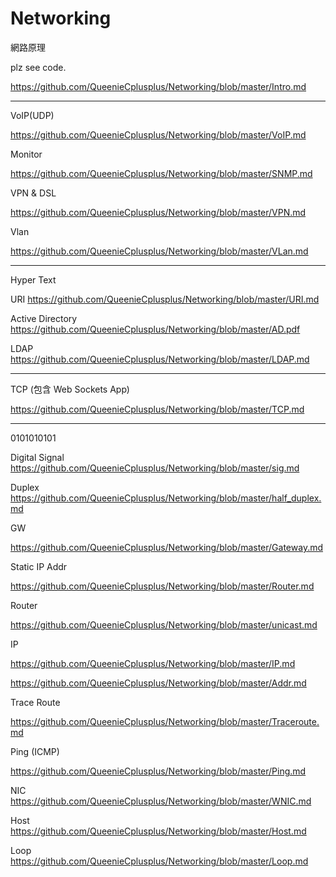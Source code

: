 # Networking
網路原理

plz see code.

https://github.com/QueenieCplusplus/Networking/blob/master/Intro.md

----------------------------------
VoIP(UDP)

https://github.com/QueenieCplusplus/Networking/blob/master/VoIP.md

Monitor

https://github.com/QueenieCplusplus/Networking/blob/master/SNMP.md

VPN & DSL

https://github.com/QueenieCplusplus/Networking/blob/master/VPN.md

Vlan

https://github.com/QueenieCplusplus/Networking/blob/master/VLan.md

----------------------------------
Hyper Text

URI https://github.com/QueenieCplusplus/Networking/blob/master/URI.md

Active Directory https://github.com/QueenieCplusplus/Networking/blob/master/AD.pdf

LDAP https://github.com/QueenieCplusplus/Networking/blob/master/LDAP.md

----------------------------------
TCP (包含 Web Sockets App)

https://github.com/QueenieCplusplus/Networking/blob/master/TCP.md

----------------------------------
0101010101

Digital Signal https://github.com/QueenieCplusplus/Networking/blob/master/sig.md

Duplex https://github.com/QueenieCplusplus/Networking/blob/master/half_duplex.md

GW 

https://github.com/QueenieCplusplus/Networking/blob/master/Gateway.md

Static IP Addr

https://github.com/QueenieCplusplus/Networking/blob/master/Router.md

Router 

https://github.com/QueenieCplusplus/Networking/blob/master/unicast.md

IP 

https://github.com/QueenieCplusplus/Networking/blob/master/IP.md

https://github.com/QueenieCplusplus/Networking/blob/master/Addr.md

Trace Route

https://github.com/QueenieCplusplus/Networking/blob/master/Traceroute.md

Ping (ICMP)

https://github.com/QueenieCplusplus/Networking/blob/master/Ping.md

NIC https://github.com/QueenieCplusplus/Networking/blob/master/WNIC.md

Host https://github.com/QueenieCplusplus/Networking/blob/master/Host.md

Loop https://github.com/QueenieCplusplus/Networking/blob/master/Loop.md



